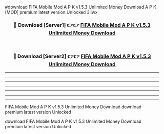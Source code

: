 #download FIFA Mobile Mod A P K v1.5.3 Unlimited Money Download A P K [MOD] premium latest version Unlocked 3llwx 



<div align="center">
<h3>🔴 Download [Server1] 👉👉 <a href="https://apkdownload-94cd0.web.app/">FIFA Mobile Mod A P K v1.5.3 Unlimited Money Download</a></h3><br>

<h3>🔴 Download [Server2] 👉👉 <a href="https://apkdownload-94cd0.web.app/">FIFA Mobile Mod A P K v1.5.3 Unlimited Money Download</a></h3>
</div>





----------------------------------------------------------

----------------------------------------------------------

----------------------------------------------------------

----------------------------------------------------------

----------------------------------------------------------

----------------------------------------------------------

----------------------------------------------------------

FIFA Mobile Mod A P K v1.5.3 Unlimited Money Download download premium latest version Unlocked

download FIFA Mobile Mod A P K v1.5.3 Unlimited Money Download premium latest version Unlocked
